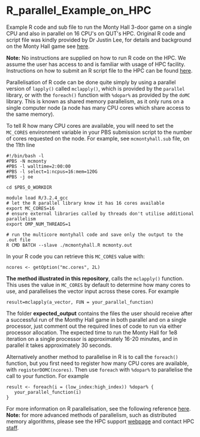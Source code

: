 # R_parallel_Example_on_HPC
Example R code and sub file to run the Monty Hall 3-door game on a single CPU and also in parallel on 16 CPU's on QUT's HPC. Original R code and script file was kindly provided by Dr Justin Lee, for details and background on the Monty Hall game see [here](https://en.wikipedia.org/wiki/Monty_Hall_problem).

**Note:** No instructions are supplied on how to run R code on the HPC. We assume the user has access to and is familiar with usage of HPC facility. Instructions on how to submit an R script file to the HPC can be found [here](https://gist.github.com/brfitzpatrick/132cedf8206ef45abe41f3552819a909).

Parallelisation of R code can be done quite simply by using a parallel version of `lapply()` called `mclapply()`, which is provided by the `parallel` library, or with the `foreach()` function with `%dopar%` as provided by the `doMC` library. This is known as shared memory parallelism, as it only runs on a single computer node (a node has many CPU cores which share access to the same memory).

To tell R how many CPU cores are available, you will need to set the `MC_CORES` environment variable in your PBS submission script to the number of cores requested on the node. For example, see `mcmontyhall.sub` file, on the 11th line
```
#!/bin/bash -l
#PBS -N mcmonty
#PBS -l walltime=2:00:00
#PBS -l select=1:ncpus=16:mem=120G
#PBS -j oe

cd $PBS_O_WORKDIR

module load R/3.2.4_gcc
# let the R parallel library know it has 16 cores available
export MC_CORES=16
# ensure external libraries called by threads don't utilise additional parallelism
export OMP_NUM_THREADS=1

# run the multicore montyhall code and save only the output to the .out file
R CMD BATCH --slave ./mcmontyhall.R mcmonty.out
```

In your R code you can retrieve this `MC_CORES` value with:
```
ncores <- getOption("mc.cores", 2L)
```

**The method illustrated in this repository**, calls the `mclapply()` function. This uses the value in `MC_CORES` by default to determine how many cores to use, and parallelises the vector input across these cores. For example
```
result=mclapply(a_vector, FUN = your_parallel_function) 
```

The folder **expected_output** contains the files the user should receive after a successful run of the Monthy Hall game in both parallel and on a single processor, just comment out the required lines of code to run via either processor allocation. The expected time to run the Monty Hall for 1e8 iteration on a single processor is approximately 16-20 minutes, and in parallel it takes approximately 30 seconds.

Alternatively another method to parallelise in R is to call the `foreach()` function, but you first need to register how many CPU cores are available, with `registerDOMC(ncores)`. Then use `foreach` with `%dopar%` to parallelise the call to your function. For example
```
result <- foreach(i = (low_index:high_index)) %dopar% {
   your_parallel_function(i)
}
```
For more information on R parallelisation, see the following reference [here](http://www.glennklockwood.com/data-intensive/r/parallel-options.html). **Note:** for more advanced methods of parallelism, such as distributed memory algorithms, please see the HPC support [webpage](http://www.itservices.qut.edu.au/researchteaching/hpc/) and contact HPC [staff](http://www.itservices.qut.edu.au/researchteaching/hpc/contact.jsp).
